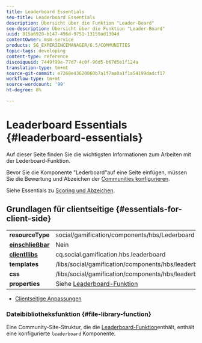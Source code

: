 ```yaml
---
title: Leaderboard Essentials
seo-title: Leaderboard Essentials
description: Übersicht über die Funktion "Leader-Board"
seo-description: Übersicht über die Funktion "Leader-Board"
uuid: 815a6928-b147-496d-9751-13159ad1304d
contentOwner: msm-service
products: SG_EXPERIENCEMANAGER/6.5/COMMUNITIES
topic-tags: developing
content-type: reference
discoiquuid: 7449f99e-77d7-4c0f-96d5-b67d5e1f124a
translation-type: tm+mt
source-git-commit: e7268e43620860b7a1f7aa0a1f1a54199dadcf17
workflow-type: tm+mt
source-wordcount: '99'
ht-degree: 8%

---
```



# Leaderboard Essentials {#leaderboard-essentials}

Auf dieser Seite finden Sie die wichtigsten Informationen zum Arbeiten mit der Lederboard-Funktion.

Bevor Sie die Komponente &quot;Lederboard&quot;auf eine Seite einfügen, müssen Sie die Bewertung und Abzeichen der [Communities konfigurieren](implementing-scoring.md).

Siehe Essentials zu [Scoring und Abzeichen](configure-scoring.md).

## Grundlagen für clientseitige {#essentials-for-client-side}

<table>
 <tbody>
  <tr>
   <td> <strong>resourceType</strong></td>
   <td>social/gamification/components/hbs/Lederboard</td>
  </tr>
  <tr>
   <td> <a href="scf.md#add-or-include-a-communities-component"><strong>einschließbar</strong></a></td>
   <td>Nein</td>
  </tr>
  <tr>
   <td> <a href="clientlibs.md"><strong>clientllibs</strong></a></td>
   <td>cq.social.gamification.hbs.leaderboard</td>
  </tr>
  <tr>
   <td> <strong>templates</strong></td>
   <td> /libs/social/gamification/components/hbs/leaderboard/leaderboard.hbs<br /> </td>
  </tr>
  <tr>
   <td> <strong>css</strong></td>
   <td> /libs/social/gamification/components/hbs/leaderboard/clientlibs/leaderboard.css</td>
  </tr>
  <tr>
   <td><strong> properties</strong></td>
   <td>Siehe <a href="enabling-leaderboard.md">Leaderboard-Funktion</a></td>
  </tr>
 </tbody>
</table>

* [Clientseitige Anpassungen](client-customize.md)

### Dateibibliotheksfunktion {#file-library-function}

Eine Community-Site-Struktur, die die [Leaderboard-Funktion](functions.md#leaderboard-function)enthält, enthält eine konfigurierte `leaderboard` Komponente.
